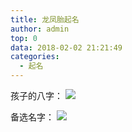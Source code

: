 ```yaml
---
title: 龙凤胎起名
author: admin
top: 0
data: 2018-02-02 21:21:49
categories: 
  - 起名
---
```

孩子的八字：
![](http://fs-image.pull.net.cn/18-2-2/44972055.jpg!800)

备选名字：
![](http://fs-image.pull.net.cn/18-2-2/42375855.jpg!800)
